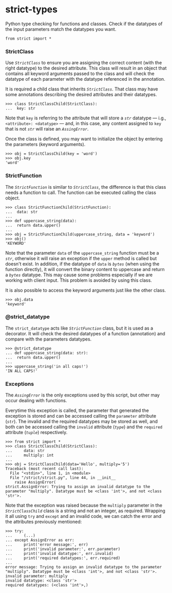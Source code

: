 # strict-types
Python type checking for functions and classes. Check if the datatypes of the input parameters match the datatypes you want.

```
from strict import *
```

### StrictClass

Use _`StrictClass`_ to ensure you are assigning the correct content (with the right datatype) to the desired attribute. This class will result in an object that contains all keyword arguments passed to the class and will check the datatype of each parameter with the datatype referenced in the annotation.

It is required a child class that inherits _`StrictClass`_. That class may have some annotations describing the desired attributes and their datatypes.

```
>>> class StrictClassChild(StrictClass):
...  key: str
```

Note that `key` is referring to the attribute that will store a _`str`_ datatype — i.g., `<attribute>: <datatype>` — and, in this case, any content assigned to `key` that is not _`str`_ will raise an _`AssingError`_.

Once the class is defined, you may want to initialize the object by entering the parameters (keyword arguments).
  
```
>>> obj = StrictClassChild(key = 'word')
>>> obj.key
'word'
```
### StrictFunction

The _`StrictFunction`_ is similar to _`StrictClass`_, the difference is that this class needs a function to call. The function can be executed calling the class object.

```
>>> class StrictFunctionChild(StrictFunction):
...  data: str
...
>>> def uppercase_string(data):
...  return data.upper()
...
>>> obj = StrictFunctionChild(uppercase_string, data = 'keyword')
>>> obj()
'KEYWORD'
```

Note that the parameter `data` of the `uppercase_string` function must be a _`str`_, otherwise it will raise an exception if the `upper` method is called but doesn't exist. In addition, if the datatype of `data` is _`bytes`_ (when using the function directly), it will convert the binary content to uppercase and return a _`bytes`_ datatype. This may cause some problems especially if we are working with client input. This problem is avoided by using this class.

It is also possible to access the keyword arguments just like the other class.

```
>>> obj.data
'keyword'
```

### @strict_datatype

The `strict_datatype` acts like  _`StrictFunction`_ class, but it is used as a decorator. It will check the desired datatypes of a function (annotation) and compare with the parameters datatypes.

```
>>> @strict_datatype
... def uppercase_string(data: str):
...  return data.upper()
...
>>> uppercase_string('in all caps!')
'IN ALL CAPS!'
```

### Exceptions

The _`AssingError`_ is the only exceptions used by this script, but other may occur dealing with functions.

Everytime this exception is called, the parameter that generated the exception is stored and can be accessed calling the `parameter` attribute (_`str`_).  The invalid and the required datatypes may be stored as well, and both can be accessed calling the `invalid` attribute (_`type`_) and the `required` attribute (_`tuple`_) respectively.

```
>>> from strict import *
>>> class StrictClassChild(StrictClass):
...     data: str
...     multiply: int
...
>>> obj = StrictClassChild(data='Hello', multiply='5')
Traceback (most recent call last):
  File "<stdin>", line 1, in <module>
  File "/strict/strict.py", line 44, in __init__
    raise AssignError(
strict.AssignError: Trying to assign an invalid datatype to the parameter "multiply". Datatype must be <class 'int'>, and not <class 'str'>.
```

Note that the exception was raised because the `multiply` parameter in the _`StrictClassChild`_ class is a string and not an integer, as required. Wrapping it all using `try` and `except` and an invalid code, we can catch the error and the attributes previously mentioned:

```
>>> try:
...     (...)
... except AssignError as err:
...     print('error message:', err)
...     print('invalid parameter:', err.parameter)
...     print('invalid datatype:', err.invalid)
...     print('required datatypes:', err.required)
...
error message: Trying to assign an invalid datatype to the parameter "multiply". Datatype must be <class 'int'>, and not <class 'str'>.
invalid parameter: multiply
invalid datatype: <class 'str'>
required datatypes: (<class 'int'>,)
```